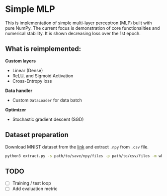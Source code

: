 # Simple MLP
This is implementation of simple multi-layer perceptron (MLP) built with pure NumPy. The current focus is demonstration of core functionalities and numerical stability. It is shown decreasing loss over the 1st epoch.

## What is reimplemented:
**Custom layers**
* Linear (Dense)
* ReLU, and Sigmoid Activation
* Cross-Entropy loss

**Data handler**
* Custom `DataLoader` for data batch

**Optimizer**
* Stochastic gradient descent (SGD)

## Dataset preparation
Download MNIST dataset from the [link](https://www.kaggle.com/datasets/oddrationale/mnist-in-csv) and extract `.npy` from `.csv` file.
```bash
python3 extract.py -s path/to/save/npy/files -p path/to/csv/files -m which/to/extract/train/or/test
```

## TODO
- [ ] Training / test loop 
- [ ] Add evaluation metric
